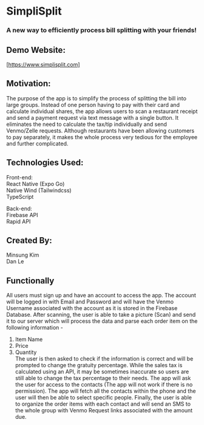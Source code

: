 # SimpliSplit

### A new way to efficiently process bill splitting with your friends!

## Demo Website:

[https://www.simplisplit.com]

## Motivation:

The purpose of the app is to simplify the process of splitting the bill into large groups. Instead of one person having to pay with their card and calculate individual shares, the app allows users to scan a restaurant receipt and send a payment request via text message with a single button. It eliminates the need to calculate the tax/tip individually and send Venmo/Zelle requests. Although restaurants have been allowing customers to pay separately, it makes the whole process very tedious for the employee and further complicated.

## Technologies Used:

Front-end:
<br>
React Native (Expo Go)
<br>
Native Wind (Tailwindcss)
<br>
TypeScript

Back-end:
<br>
Firebase API
<br>
Rapid API

## Created By:

Minsung Kim
<br>
Dan Le
<br>

## Functionally

All users must sign up and have an account to access the app.
The account will be logged in with Email and Password and will have the Venmo Username associated with the account as it is stored in the Firebase Database.
After scanning, the user is able to take a picture (Scan) and send it to our server which will process the data and parse each order item on the following information -

1. Item Name
2. Price
3. Quantity
   <br>
   The user is then asked to check if the information is correct and will be prompted to change the gratuity percentage. While the sales tax is calculated using an API, it may be sometimes inaccurate so users are still able to change the tax percentage to their needs.
   The app will ask the user for access to the contacts (The app will not work if there is no permission). The app will fetch all the contacts within the phone and the user will then be able to select specific people.
   Finally, the user is able to organize the order items with each contact and will send an SMS to the whole group with Venmo Request links associated with the amount due.
